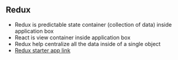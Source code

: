 ## Redux
* Redux is predictable state container (collection of data) inside application box  
* React is view container inside application box
* Redux help centralize all the data inside of a single object  
* [Redux starter app link](https://github.com/StephenGrider/ReduxSimpleStarter.git)
